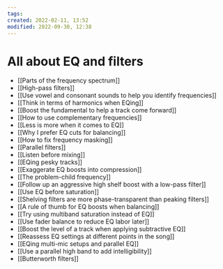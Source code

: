 ```yaml
---
tags:
created: 2022-02-11, 13:52
modified: 2022-09-30, 12:38
---
```


# All about EQ and filters
- [[Parts of the frequency spectrum]]
- [[High-pass filters]]
- [[Use vowel and consonant sounds to help you identify frequencies]]
- [[Think in terms of harmonics when EQing]]
- [[Boost the fundamental to help a track come forward]]
- [[How to use complementary frequencies]]
- [[Less is more when it comes to EQ]]
- [[Why I prefer EQ cuts for balancing]]
- [[How to fix frequency masking]]
- [[Parallel filters]]
- [[Listen before mixing]]
- [[EQing pesky tracks]]
- [[Exaggerate EQ boosts into compression]]
- [[The problem-child frequency]]
- [[Follow up an aggressive high shelf boost with a low-pass filter]]
- [[Use EQ before saturation]]
- [[Shelving filters are more phase-transparent than peaking filters]]
- [[A rule of thumb for EQ boosts when balancing]]
- [[Try using multiband saturation instead of EQ]]
- [[Use fader balance to reduce EQ labor later]]
- [[Boost the level of a track when applying subtractive EQ]]
- [[Reassess EQ settings at different points in the song]]
- [[EQing multi-mic setups and parallel EQ]]
- [[Use a parallel high band to add intelligibility]]
- [[Butterworth filters]]